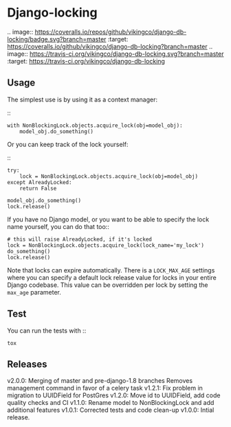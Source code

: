 Django-locking
==============

.. image:: https://coveralls.io/repos/github/vikingco/django-db-locking/badge.svg?branch=master
    :target: https://coveralls.io/github/vikingco/django-db-locking?branch=master
.. image:: https://travis-ci.org/vikingco/django-db-locking.svg?branch=master
    :target: https://travis-ci.org/vikingco/django-db-locking

Usage
-----
The simplest use is by using it as a context manager:

::

    with NonBlockingLock.objects.acquire_lock(obj=model_obj):
        model_obj.do_something()

Or you can keep track of the lock yourself:

::

    try:
        lock = NonBlockingLock.objects.acquire_lock(obj=model_obj)
    except AlreadyLocked:
        return False

    model_obj.do_something()
    lock.release()

If you have no Django model, or you want to be able to specify the lock name
yourself, you can do that too::

    # this will raise AlreadyLocked, if it's locked
    lock = NonBlockingLock.objects.acquire_lock(lock_name='my_lock')
    do_something()
    lock.release()

Note that locks can expire automatically. There is a `LOCK_MAX_AGE` settings where you can specify a default lock release value for locks in your entire Django codebase. This value can be overridden per lock by setting the `max_age` parameter.

Test
-----
You can run the tests with
::

    tox

Releases
--------
v2.0.0:
  Merging of master and pre-django-1.8 branches
  Removes management command in favor of a celery task
v1.2.1:
  Fix problem in migration to UUIDField for PostGres
v1.2.0:
  Move id to UUIDField, add code quality checks and CI
v1.1.0:
  Rename model to NonBlockingLock and add additional features
v1.0.1:
  Corrected tests and code clean-up
v1.0.0:
  Intial release.
